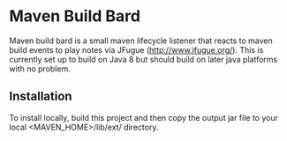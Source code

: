 # Maven Build Bard

Maven build bard is a small maven lifecycle listener that reacts to maven build events to play notes via JFugue (http://www.jfugue.org/).  This is currently set up to build on Java 8 but should build on later java platforms with no problem.



## Installation
To install locally, build this project and then copy the output jar file to your local <MAVEN_HOME>/lib/ext/ directory.
